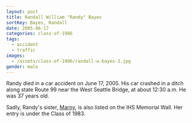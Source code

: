 ```yaml
---
layout: post
title: Randall William "Randy" Bayes
sortKey: Bayes, Randall
date: 2005-06-17
categories: class-of-1986
tags:
  - accident
  - traffic
images:
  - /assets/class-of-1986/randall-w-bayes-1.jpg
gender: male
---
```

Randy died in a car accident on June 17, 2005.  His car crashed in a ditch along state Route 99 near the West Seattle Bridge, at about 12:30 a.m.  He was 37 years old.

Sadly, Randy's sister, [Marny](https://ihsmemorial.org/class-of-1983/marny-s-bayes/), is also listed on the IHS Memorial Wall. Her entry is under the Class of 1983.